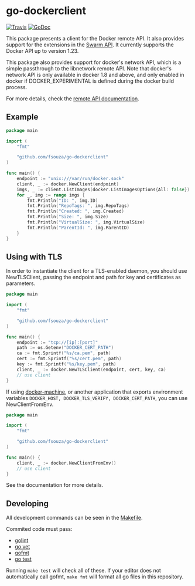 # go-dockerclient

[![Travis](https://img.shields.io/travis/fsouza/go-dockerclient/master.svg?style=flat-square)](https://travis-ci.org/fsouza/go-dockerclient)
[![GoDoc](https://img.shields.io/badge/api-Godoc-blue.svg?style=flat-square)](https://godoc.org/github.com/fsouza/go-dockerclient)

This package presents a client for the Docker remote API. It also provides
support for the extensions in the [Swarm API](https://docs.docker.com/swarm/swarm-api/).
It currently supports the Docker API up to version 1.23.

This package also provides support for docker's network API, which is a simple
passthrough to the libnetwork remote API.  Note that docker's network API is
only available in docker 1.8 and above, and only enabled in docker if
DOCKER_EXPERIMENTAL is defined during the docker build process.

For more details, check the [remote API documentation](http://docs.docker.com/engine/reference/api/docker_remote_api/).

## Example

```go
package main

import (
	"fmt"

	"github.com/fsouza/go-dockerclient"
)

func main() {
	endpoint := "unix:///var/run/docker.sock"
	client, _ := docker.NewClient(endpoint)
	imgs, _ := client.ListImages(docker.ListImagesOptions{All: false})
	for _, img := range imgs {
		fmt.Println("ID: ", img.ID)
		fmt.Println("RepoTags: ", img.RepoTags)
		fmt.Println("Created: ", img.Created)
		fmt.Println("Size: ", img.Size)
		fmt.Println("VirtualSize: ", img.VirtualSize)
		fmt.Println("ParentId: ", img.ParentID)
	}
}
```

## Using with TLS

In order to instantiate the client for a TLS-enabled daemon, you should use NewTLSClient, passing the endpoint and path for key and certificates as parameters.

```go
package main

import (
	"fmt"

	"github.com/fsouza/go-dockerclient"
)

func main() {
	endpoint := "tcp://[ip]:[port]"
	path := os.Getenv("DOCKER_CERT_PATH")
	ca := fmt.Sprintf("%s/ca.pem", path)
	cert := fmt.Sprintf("%s/cert.pem", path)
	key := fmt.Sprintf("%s/key.pem", path)
	client, _ := docker.NewTLSClient(endpoint, cert, key, ca)
	// use client
}
```

If using [docker-machine](https://docs.docker.com/machine/), or another application that exports environment variables
`DOCKER_HOST, DOCKER_TLS_VERIFY, DOCKER_CERT_PATH`, you can use NewClientFromEnv.


```go
package main

import (
	"fmt"

	"github.com/fsouza/go-dockerclient"
)

func main() {
	client, _ := docker.NewClientFromEnv()
	// use client
}
```

See the documentation for more details.

## Developing

All development commands can be seen in the [Makefile](Makefile).

Commited code must pass:

* [golint](https://github.com/golang/lint)
* [go vet](https://godoc.org/golang.org/x/tools/cmd/vet)
* [gofmt](https://golang.org/cmd/gofmt)
* [go test](https://golang.org/cmd/go/#hdr-Test_packages)

Running `make test` will check all of these. If your editor does not automatically call gofmt, `make fmt` will format all go files in this repository.
